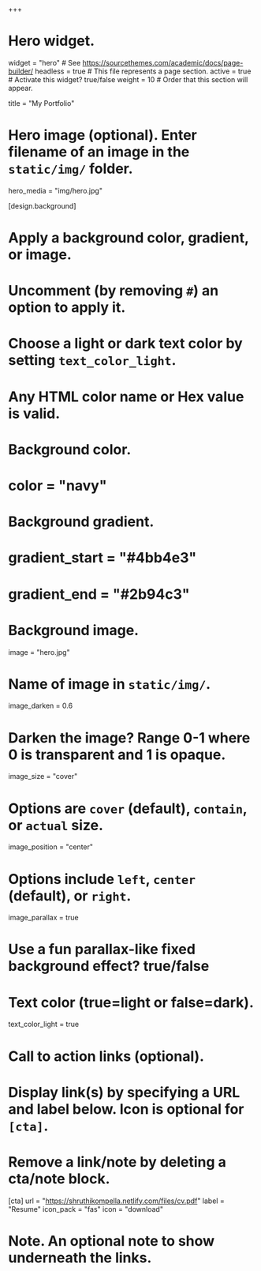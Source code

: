+++
# Hero widget.
widget = "hero"  # See https://sourcethemes.com/academic/docs/page-builder/
headless = true  # This file represents a page section.
active = true  # Activate this widget? true/false
weight = 10  # Order that this section will appear.

title = "My Portfolio"

# Hero image (optional). Enter filename of an image in the `static/img/` folder.
hero_media = "img/hero.jpg"

[design.background]
  # Apply a background color, gradient, or image.
  #   Uncomment (by removing `#`) an option to apply it.
  #   Choose a light or dark text color by setting `text_color_light`.
  #   Any HTML color name or Hex value is valid.

  # Background color.
  # color = "navy"

  # Background gradient.
 # gradient_start = "#4bb4e3"
 # gradient_end = "#2b94c3"

  # Background image.

image = "hero.jpg"  

# Name of image in `static/img/`.

image_darken = 0.6  

# Darken the image? Range 0-1 where 0 is transparent and 1 is opaque.

image_size = "cover"  

#  Options are `cover` (default), `contain`, or `actual` size.

image_position = "center"  

# Options include `left`, `center` (default), or `right`.

image_parallax = true  

# Use a fun parallax-like fixed background effect? true/false

  # Text color (true=light or false=dark).
  text_color_light = true

# Call to action links (optional).
#   Display link(s) by specifying a URL and label below. Icon is optional for `[cta]`.
#   Remove a link/note by deleting a cta/note block.
[cta]
  url = "https://shruthikompella.netlify.com/files/cv.pdf"
  label = "Resume"
  icon_pack = "fas"
  icon = "download"

# Note. An optional note to show underneath the links.



